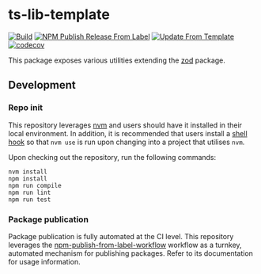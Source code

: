 # ts-lib-template
[![Build](https://github.com/infrastructure-blocks/ts-zod-utils/actions/workflows/build.yml/badge.svg)](https://github.com/infrastructure-blocks/ts-zod-utils/actions/workflows/build.yml)
[![NPM Publish Release From Label](https://github.com/infrastructure-blocks/ts-zod-utils/actions/workflows/npm-publish-release-from-label.yml/badge.svg)](https://github.com/infrastructure-blocks/ts-zod-utils/actions/workflows/npm-publish-release-from-label.yml)
[![Update From Template](https://github.com/infrastructure-blocks/ts-zod-utils/actions/workflows/update-from-template.yml/badge.svg)](https://github.com/infrastructure-blocks/ts-zod-utils/actions/workflows/update-from-template.yml)
[![codecov](https://codecov.io/gh/infrastructure-blocks/ts-zod-utils/graph/badge.svg?token=vyI1qM1EZg)](https://codecov.io/gh/infrastructure-blocks/ts-zod-utils)

This package exposes various utilities extending the [zod](https://www.npmjs.com/package/zod) package.

## Development

### Repo init

This repository leverages [nvm](https://github.com/nvm-sh/nvm) and users should have it installed in their local environment.
In addition, it is recommended that users install a [shell hook](https://github.com/nvm-sh/nvm#deeper-shell-integration)
so that `nvm use` is run upon changing into a project that utilises `nvm`.

Upon checking out the repository, run the following commands:
```shell
nvm install
npm install
npm run compile
npm run lint
npm run test
```

### Package publication

Package publication is fully automated at the CI level. This repository leverages the
[npm-publish-from-label-workflow](https://github.com/infrastructure-blocks/npm-publish-from-label-workflow)
workflow as a turnkey, automated mechanism for publishing packages. Refer to its documentation for usage information.
